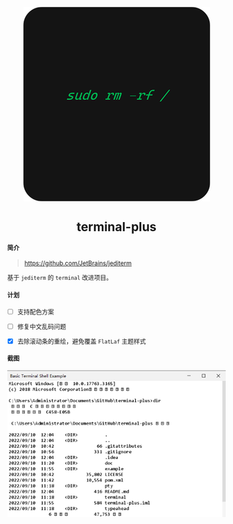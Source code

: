 <div align=center style="margin-top: 10px;">

![gui-template-icon](doc/images/terminal-plus.png)
<h1>terminal-plus</h1>
</div>


#### 简介
> https://github.com/JetBrains/jediterm

基于 `jediterm` 的 `terminal` 改进项目。


#### 计划
- [ ] 支持配色方案
- [ ] 修复中文乱码问题
- [x] 去除滚动条的重绘，避免覆盖 `FlatLaf` 主题样式


#### 截图
![BasicTerminalShellExample](doc/images/BasicTerminalShellExampleFixed.png)